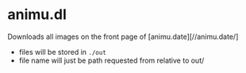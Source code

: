 # animu.dl

Downloads all images on the front page of [animu.date][//animu.date/]

- files will be stored in `./out`
- file name will just be path requested from relative to out/

